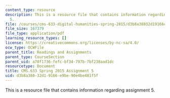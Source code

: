 ```yaml
---
content_type: resource
description: This is a resource file that contains information regarding assignment
  5.
file: /courses/cms-633-digital-humanities-spring-2015/d3b8a38032d19166e9be90e4be481f5f_MITCMS_633S15_Assignment5.pdf
file_size: 167379
file_type: application/pdf
learning_resource_types: []
license: https://creativecommons.org/licenses/by-nc-sa/4.0/
ocw_type: OCWFile
parent_title: Readings and Assignments
parent_type: CourseSection
parent_uid: a70f1736-fefc-bf34-797b-7bf238aad1dc
resourcetype: Document
title: CMS.633 Spring 2015 Assignment 5
uid: d3b8a380-32d1-9166-e9be-90e4be481f5f
---
```

This is a resource file that contains information regarding assignment 5.